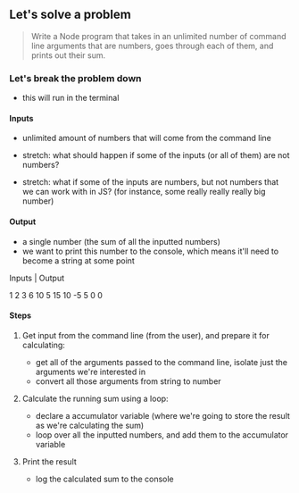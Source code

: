 
## Let's solve a problem

> Write a Node program that takes in an unlimited number of command line
> arguments that are numbers, goes through each of them, and prints out their
> sum.

### Let's break the problem down

- this will run in the terminal

#### Inputs

- unlimited amount of numbers that will come from the
  command line

- stretch: what should happen if some of the inputs (or
  all of them) are not numbers?
- stretch: what if some of the inputs are numbers, but not
  numbers that we can work with in JS? (for instance, some
  really really really big number)

#### Output

- a single number (the sum of all the inputted numbers)
- we want to print this number to the console, which means
  it'll need to become a string at some point

Inputs | Output

1 2 3       6
10 5        15
10 -5       5
0           0

#### Steps

1. Get input from the command line (from the user), and
   prepare it for calculating:

   - get all of the arguments passed to the command line,
     isolate just the arguments we're interested in
   - convert all those arguments from string to number

2. Calculate the running sum using a loop:
   
   - declare a accumulator variable (where we're going to
     store the result as we're calculating the sum)
   - loop over all the inputted numbers, and add them to
     the accumulator variable

3. Print the result
   
   - log the calculated sum to the console




